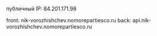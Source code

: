 публичный IP: 84.201.171.98

front: nik-vorozhishchev.nomorepartiesco.ru
back: api.nik-vorozhishchev.nomorepartiesco.ru
